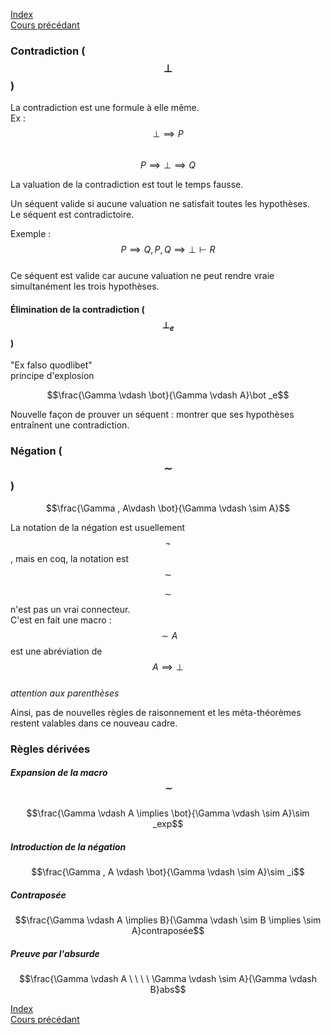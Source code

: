 <script type="text/javascript" src="https://cdnjs.cloudflare.com/ajax/libs/mathjax/2.7.7/latest.js?config=TeX-MML-AM_CHTML"></script>

[Index](./index.md)  
[Cours précédant](./cours_2.md)

### Contradiction ($$\bot$$)
La contradiction est une formule à elle même.  
Ex :  
$$\bot \implies P$$  
$$P \implies \bot \implies Q$$

La valuation de la contradiction est tout le temps fausse.

Un séquent valide si aucune valuation ne satisfait toutes les hypothèses.  
Le séquent est contradictoire.

Exemple :  
$$P\implies Q, P, Q\implies \bot \vdash R$$  
Ce séquent est valide car aucune valuation ne peut rendre vraie simultanément les trois hypothèses.

#### Élimination de la contradiction ($$\bot _e $$)
"Ex falso quodlibet"  
principe d'explosion  

$$\frac{\Gamma \vdash \bot}{\Gamma \vdash A}\bot _e$$

Nouvelle façon de prouver un séquent : montrer que ses hypothèses entraînent une contradiction.

### Négation ($$\sim$$)

$$\frac{\Gamma , A\vdash \bot}{\Gamma \vdash \sim A}$$

La notation de la négation est usuellement $$\neg$$, mais en coq, la notation est $$\sim$$

$$\sim$$ n'est pas un vrai connecteur.  
C'est en fait une macro : $$\sim A$$ est une abréviation de $$A \implies \bot$$  
*attention aux parenthèses*

Ainsi, pas de nouvelles règles de raisonnement et les méta-théorèmes restent valables dans ce nouveau cadre.

### Règles dérivées

##### Expansion de la macro $$\sim$$
$$\frac{\Gamma \vdash A \implies \bot}{\Gamma \vdash \sim A}\sim _exp$$

##### Introduction de la négation
$$\frac{\Gamma , A \vdash \bot}{\Gamma \vdash \sim A}\sim _i$$

##### Contraposée
$$\frac{\Gamma \vdash A \implies B}{\Gamma \vdash \sim B \implies \sim A}contraposée$$

##### Preuve par l'absurde
$$\frac{\Gamma \vdash A \ \ \ \ \Gamma \vdash \sim A}{\Gamma \vdash B}abs$$

[Index](./index.md)  
[Cours précédant](./cours_2.md)
